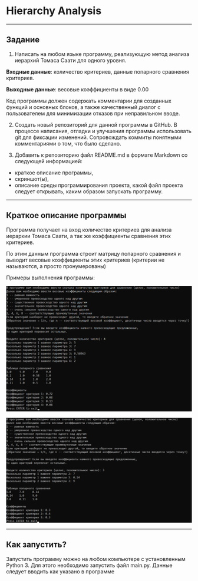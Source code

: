# Hierarchy Analysis

-----
## Задание
1. Написать на любом языке программу, реализующую метод анализа иерархий Томаса Саати для одного уровня.

**Входные данные**: количество критериев, данные попарного сравнения критериев.

**Выходные данные**: весовые коэффициенты в виде 0.00

Код программы должен содержать комментарии для созданных функций и основных блоков, а также качественный диалог с пользователем для минимизации отказов при неправильном вводе.

2. Создать новый репозиторий для данной программы в GitHub. В процессе написания, отладки и улучшения программы использовать git для фиксации изменений. Сопровождать коммиты понятными комментариями о том, что было сделано.

 

3. Добавить к репозиторию файл README.md в формате Markdown со следующей информацией:

- краткое описание программы,
- скриншот(ы),
- описание среды программирования проекта, какой файл проекта следует открывать, каким образом запускать программу.
----
## Краткое описание программы

Программа получает на вход количество критериев для анализа иерархии Томаса Саати, а так же коэффициенты сравнения этих критериев.

По этим данным программа строит матрицу попарного сравнения и выводит весовые коэффициенты этих критериев (критерии не называются, а просто пронумерованы)

Примеры выполнения программы:

![screenshot01](https://github.com/Racozoid/Hierarchy_Analysis/blob/main/screenshot01.png?raw=true "Тест 1")

![screenshot01](https://github.com/Racozoid/Hierarchy_Analysis/blob/main/screenshot03.png?raw=true "Тест 2")

-----
## Как запустить?
Запустить программу можно на любом компьютере с установленным Python 3.
Для этого необходимо запустить файл main.py.
Данные следует вводить как указано в программе
